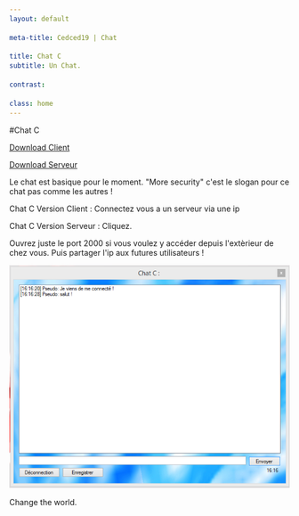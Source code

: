 ```yaml
---
layout: default

meta-title: Cedced19 | Chat  

title: Chat C
subtitle: Un Chat.

contrast:

class: home
---
```

#Chat C

[Download Client](https://raw.githubusercontent.com/cedced19/ChatC/master/setup/ChatC.exe)

[Download Serveur](https://raw.githubusercontent.com/cedced19/ChatC/master/setup/ServeurChat.exe)

Le chat est basique pour le moment.
"More security" c'est le slogan pour ce chat pas comme les autres !

Chat C Version Client :
Connectez vous a un serveur via une ip

Chat C Version Serveur :
Cliquez.

Ouvrez juste le port 2000 si vous voulez y accéder depuis l'extèrieur de chez vous.
Puis partager l'ip aux futures utilisateurs !

![](demo.png)

Change the world.

